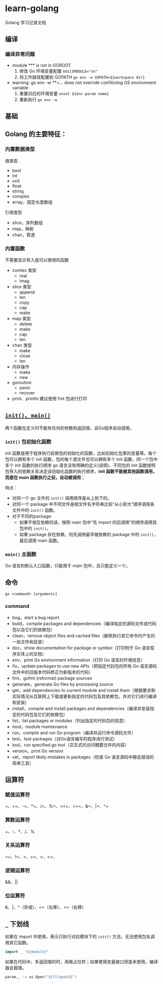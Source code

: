 # learn-golang

Golang 学习记录文档

## 编译

### 编译异常问题

- module *** is not in GOROOT
  1. 修改 Go 环境变量配置 `GO111MODULE="on"`
  1. 将工作路径配置到 GOPATH `go env -w GOPATH=${workspace dir}`
- warning: go env -w **=... does not override confilicting OS environment variable
  1. 重置对应的环境变量 `unset ${env param name}`
  1. 重新执行 `go env -w`


## 基础

Golang 的主要特征：
- 

### 内置数据类型

值类型
- bool
- int
- unit
- float
- string
- complex
- array，固定长度数组

引用类型
- slice，序列数组
- map，映射
- chan，管道

### 内置函数

不需要显示导入就可以使用的函数
- comlex 类型
  - real
  - imag
- slice 类型
  - append
  - len
  - copy
  - cap
  - make
- map 类型
  - delete
  - make
  - cap
  - len
- chan 类型
  - make
  - close
  - len
- 内存操作
  - make
  - new
- goroutine
  - panic
  - recover
- print、println
  建议使用 fmt 包进行打印

## [`init()`、`main()`](https://www.topgoer.cn/docs/golang/chapter02-3)

两个函数在定义时不能有任何的参数和返回值，且Go程序自动调用。

### `init()` 包初始化函数

init 函数是用于程序执行前做包的初始化的函数，比如初始化包里的变量等。每个包可以拥有多个 init 函数，包的每个源文件也可以拥有多个 init 函数，同一个包中多个 init 函数的执行顺序 go 语言没有明确的定义(说明)，不同包的 init 函数按照包导入的依赖关系决定该初始化函数的执行顺序，**init 函数不能被其他函数调用，而是在 main 函数执行之前，自动被调用**；

特点：
- 对同一个 go 文件的 `init()` 调用顺序是从上到下的。
- 对同一个 package 中不同文件是按文件名字符串比较“从小到大”顺序调用各文件中的 `init()` 函数。
- 对于不同的package:
  - 如果不相互依赖的话，按照 main 包中“先 import 的后调用”的顺序调用其包中的 `init()`。
  - 如果 package 存在依赖，则先调用最早被依赖的 package 中的 `init()`，最后调用 main 函数。

### `main()` 主函数

Go 语言的默认入口函数，只能用于 main 包中，且只能定义一个。

## 命令

`go <command> [arguments]`

### command
- bug，start a bug report
-	build，compile packages and dependencies（编译指定的源码文件或代码包以及它们的依赖包）
-	clean，remove object files and cached files（删除执行其它命令时产生的一些文件和目录）
-	doc，show documentation for package or symbol（打印附于 Go 语言程序实体上的文档）
-	env，print Go environment information（打印 Go 语言的环境信息）
-	fix，update packages to use new APIs（把指定代码包的所有 Go 语言源码文件中的旧版本代码修正为新版本的代码）
-	fmt，gofmt (reformat) package sources
-	generate，generate Go files by processing source
-	get，add dependencies to current module and install them（根据要求和实际情况从互联网上下载或更新指定的代码包及其依赖包，并对它们进行编译和安装）
-	install，compile and install packages and dependencies（编译并安装指定的代码包及它们的依赖包）
-	list，list packages or modules（列出指定的代码包的信息）
-	mod，module maintenance
-	run，compile and run Go program（编译并运行命令源码文件）
-	test，test packages（对Go语言编写的程序进行测试）
-	tool，run specified go tool（交互式的访问概要文件的内容）
-	version，print Go version
-	vet，report likely mistakes in packages（检查 Go 语言源码中静态错误的简单工具）

## 运算符

### 赋值运算符

=、+=、-=、*=、/=、%=、<<=、>>=、&=、|=、^=

### 算数运算符

+、-、*、/、%

### 关系运算符

==、!=、>、>=、<、<=、

### 逻辑运算符

&&、||

### 位运算符

&、|、^（异或）、<<（左移）、>>（右移）

## `_` 下划线

如果在 import 中使用，表示只执行对应模块下的 `init()` 方法，无法使用包名调用其它函数。
```go
import _ "${module}"
```

如果在代码中，多返回值的时，用做占位符；如果使用变量接口但是未使用，编译器会报错。
```go
param,_ := os.Open("${filepath}")
```













